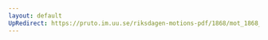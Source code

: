 ```yaml
---
layout: default
UpRedirect: https://pruto.im.uu.se/riksdagen-motions-pdf/1868/mot_1868__fk__2/mot_1868__fk__2-001.pdf
---
```

